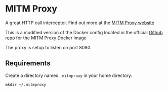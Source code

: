 # MITM Proxy

A great HTTP call interceptor. Find out more at the [MITM Proxy website](https://mitmproxy.org/)

This is a modified version of the Docker config located in the official [Github repo](https://github.com/mitmproxy/docker-releases) for the MITM Proxy Docker image

The proxy is setup to listen on port 8080.

## Requirements
Create a directory named `.mitmproxy` in your home directory:
```
mkdir ~/.mitmproxy
```
